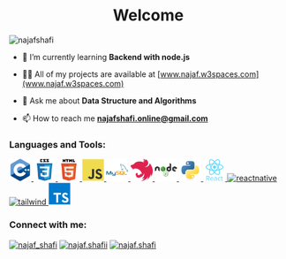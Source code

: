 <h1 align="center">Welcome</h1>

<p align="left"> <img src="https://komarev.com/ghpvc/?username=najafshafi&label=Profile%20views&color=0e75b6&style=flat" alt="najafshafi" /> </p>

- 🌱 I’m currently learning **Backend with node.js**

- 👨‍💻 All of my projects are available at [www.najaf.w3spaces.com](www.najaf.w3spaces.com)

- 💬 Ask me about **Data Structure and Algorithms**

- 📫 How to reach me **najafshafi.online@gmail.com**


<h3 align="left">Languages and Tools:</h3>
<p align="left"> </a> <a href="https://www.w3schools.com/cpp/" target="_blank" rel="noreferrer"> <img src="https://raw.githubusercontent.com/devicons/devicon/master/icons/cplusplus/cplusplus-original.svg" alt="cplusplus" width="40" height="40"/> </a> <a href="https://www.w3schools.com/css/" target="_blank" rel="noreferrer"> <img src="https://raw.githubusercontent.com/devicons/devicon/master/icons/css3/css3-original-wordmark.svg" alt="css3" width="40" height="40"/> </a> <a href="https://www.w3.org/html/" target="_blank" rel="noreferrer"> <img src="https://raw.githubusercontent.com/devicons/devicon/master/icons/html5/html5-original-wordmark.svg" alt="html5" width="40" height="40"/> </a> <a href="https://developer.mozilla.org/en-US/docs/Web/JavaScript" target="_blank" rel="noreferrer"> <img src="https://raw.githubusercontent.com/devicons/devicon/master/icons/javascript/javascript-original.svg" alt="javascript" width="40" height="40"/> </a> <a href="https://www.mysql.com/" target="_blank" rel="noreferrer"> <img src="https://raw.githubusercontent.com/devicons/devicon/master/icons/mysql/mysql-original-wordmark.svg" alt="mysql" width="40" height="40"/> </a> <a href="https://nestjs.com/" target="_blank" rel="noreferrer"> <img src="https://raw.githubusercontent.com/devicons/devicon/master/icons/nestjs/nestjs-plain.svg" alt="nestjs" width="40" height="40"/> </a> <a href="https://nodejs.org" target="_blank" rel="noreferrer"> <img src="https://raw.githubusercontent.com/devicons/devicon/master/icons/nodejs/nodejs-original-wordmark.svg" alt="nodejs" width="40" height="40"/> </a> <a href="https://www.python.org" target="_blank" rel="noreferrer"> <img src="https://raw.githubusercontent.com/devicons/devicon/master/icons/python/python-original.svg" alt="python" width="40" height="40"/> </a> <a href="https://reactjs.org/" target="_blank" rel="noreferrer"> <img src="https://raw.githubusercontent.com/devicons/devicon/master/icons/react/react-original-wordmark.svg" alt="react" width="40" height="40"/> </a> <a href="https://reactnative.dev/" target="_blank" rel="noreferrer"> <img src="https://reactnative.dev/img/header_logo.svg" alt="reactnative" width="40" height="40"/> </a> <a href="https://tailwindcss.com/" target="_blank" rel="noreferrer"> <img src="https://www.vectorlogo.zone/logos/tailwindcss/tailwindcss-icon.svg" alt="tailwind" width="40" height="40"/> </a> <a href="https://www.typescriptlang.org/" target="_blank" rel="noreferrer"> <img src="https://raw.githubusercontent.com/devicons/devicon/master/icons/typescript/typescript-original.svg" alt="typescript" width="40" height="40"/> </a> </p>

<!-- 
<div style="display: flex;">
  
  <div style="flex: 1;">
    <p><img align="center" src="https://github-readme-stats.vercel.app/api?username=najafshafi&show_icons=true&locale=en&theme=dark" alt="najafshafi" /></p>
  </div> 
 
  <div style="flex: 1;">
    <p><img align="center" src="https://github-readme-streak-stats.herokuapp.com/?user=najafshafi&theme=dark" alt="najafshafi" /></p>
  </div>
</div>
 -->

<!-- Connect with me -->
<h3 align="left">Connect with me:</h3>
<p align="left">
  <a href="https://twitter.com/najaf_shafi" target="_blank"><img align="center" src="https://raw.githubusercontent.com/rahuldkjain/github-profile-readme-generator/master/src/images/icons/Social/twitter.svg" alt="najaf_shafi" height="30" width="40" /></a>
  <a href="https://fb.com/najaf.shafii" target="_blank"><img align="center" src="https://raw.githubusercontent.com/rahuldkjain/github-profile-readme-generator/master/src/images/icons/Social/facebook.svg" alt="najaf.shafii" height="30" width="40" /></a>
  <a href="https://instagram.com/najaf.shafi" target="_blank"><img align="center" src="https://raw.githubusercontent.com/rahuldkjain/github-profile-readme-generator/master/src/images/icons/Social/instagram.svg" alt="najaf.shafi" height="30" width="40" /></a>
</p>

<!-- Support
<h3 align="left">Support:</h3>
<p>
  <a href="https://www.buymeacoffee.com/najafshafi"><img align="left" src="https://cdn.buymeacoffee.com/buttons/v2/default-yellow.png" height="50" width="210" alt="najafshafi" /></a>
  <a href="https://ko-fi.com/najafshafi"><img align="left" src="https://cdn.ko-fi.com/cdn/kofi3.png?v=3" height="50" width="210" alt="najafshafi" /></a>
</p>

 -->
